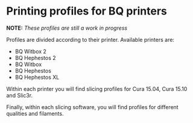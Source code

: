 
# Printing profiles for BQ printers

**NOTE:** *These profiles are still a work in progress*

Profiles are divided according to their printer. Available printers are:
* BQ Witbox 2
* BQ Hephestos 2
* BQ Witbox
* BQ Hephestos
* BQ Hephestos XL

Within each printer you will find slicing profiles for Cura 15.04, Cura 15.10 and Slic3r.

Finally, within each slicing software, you will find profiles for different qualities and filaments.
